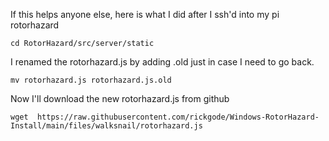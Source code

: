 If this helps anyone else, here is what I did after I ssh'd into my pi rotorhazard
```
cd RotorHazard/src/server/static
```
I renamed the rotorhazard.js by adding .old just in case I need to go back.
```
mv rotorhazard.js rotorhazard.js.old
```
Now I'll download the new rotorhazard.js from github
```
wget  https://raw.githubusercontent.com/rickgode/Windows-RotorHazard-Install/main/files/walksnail/rotorhazard.js
```
